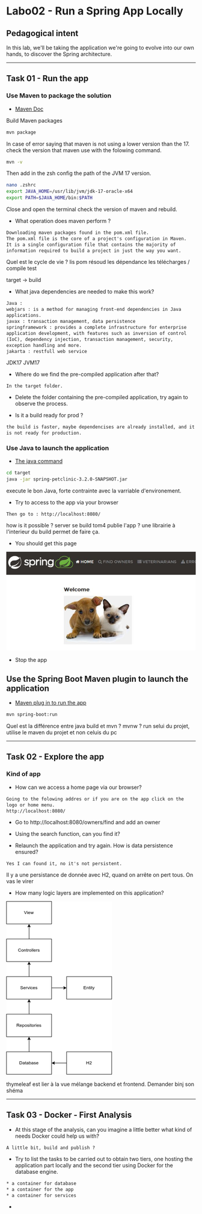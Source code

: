 # Labo02 - Run a Spring App Locally

## Pedagogical intent
In this lab, we'll be taking the application we're going to evolve into our own hands, to discover the Spring architecture.

---

## Task 01 - Run the app

### Use Maven to package the solution

* [Maven Doc](https://maven.apache.org/guides/getting-started/maven-in-five-minutes.html#build-the-project)

Build Maven packages
```bash
mvn package
```

In case of error saying that maven is not using a lower version than the 17.
check the version that maven use with the folowing command. 
```bash
mvn -v
```

Then add in the zsh config the path of the JVM 17 version. 
```bash
nano .zshrc
export JAVA_HOME=/usr/lib/jvm/jdk-17-oracle-x64
export PATH=$JAVA_HOME/bin:$PATH
```
Close and open the terminal check the version of maven and rebuild.

* What operation does maven perform ?
```
Downloading maven packages found in the pom.xml file.
The pom.xml file is the core of a project's configuration in Maven. 
It is a single configuration file that contains the majority of information required to build a project in just the way you want.
```

Quel est le cycle de vie ? 
lis pom 
résoud les dépendance 
les télécharges / compile 
test 

target -> build



* What java dependencies are needed to make this work?

```
Java : 
webjars : is a method for managing front-end dependencies in Java applications. 
javax : transaction management, data persistence
springframework : provides a complete infrastructure for enterprise application development, with features such as inversion of control (IoC), dependency injection, transaction management, security, exception handling and more. 
jakarta : restfull web service 
```

JDK17 JVM17 


* Where do we find the pre-compiled application after that?

```
In the target folder.
```

* Delete the folder containing the pre-compiled application, try again to observe the process.

* Is it a build ready for prod ?

```
the build is faster, maybe dependencises are already installed, and it is not ready for production. 
```

### Use Java to launch the application

* [The java command](https://docs.oracle.com/en/java/javase/14/docs/specs/man/java.html)

```bash
cd target
java -jar spring-petclinic-3.2.0-SNAPSHOT.jar
```
execute le bon Java, forte contrainte avec la varriable d'environement.

* Try to access to the app via your browser

```
Then go to : http://localhost:8080/
```

how is it possible ? server se build tom4 publie l'app ? une librairie à l'interieur du build permet de faire ça. 


* You should get this page

![Home Page](img/webappSample.JPG)

* Stop the app

## Use the Spring Boot Maven plugin to launch the application

* [Maven plug in to run the app](https://docs.spring.io/spring-boot/docs/current/maven-plugin/reference/htmlsingle/#run)

```bash
mvn spring-boot:run
```
Quel est la différence entre java build et mvn ? 
mvnw ? run selui du projet, utilise le maven du projet et non celuis du pc 

---

## Task 02 - Explore the app

### Kind of app

* How can we access a home page via our browser?

```
Going to the folowing addres or if you are on the app click on the logo or home menu.
http://localhost:8080/
```

* Go to http://localhost:8080/owners/find and add an owner

* Using the search function, can you find it?

* Relaunch the application and try again. How is data persistence ensured?

```
Yes I can found it, no it's not persistent. 
```
Il y a une persistance de donnée avec H2, quand on arrête on pert tous. 
On vas le virer 

* How many logic layers are implemented on this application?

![logic layer](./docs/logic_layer.drawio.png)

thymeleaf est lier à la vue mélange backend et frontend. 
Demander binj son shéma

---
## Task 03 - Docker - First Analysis

* At this stage of the analysis, can you imagine a little better what kind of needs Docker could help us with?

```
A little bit, build and publish ? 
```

* Try to list the tasks to be carried out to obtain two tiers, one hosting the application part locally and the second tier using Docker for the database engine.

```
* a container for database 
* a container for the app 
* a container for services
```
* 
